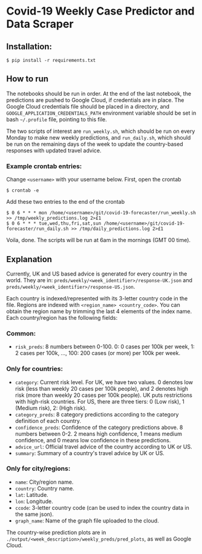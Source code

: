 # Covid-19 Weekly Case Predictor and Data Scraper

## Installation:

```
$ pip install -r requirements.txt
```

## How to run

The notebooks should be run in order. At the end of the last notebook, the predictions are pushed to Google Cloud, if credentials are in place. The Google Cloud credentials file should be placed in a directory, and `GOOGLE_APPLICATION_CREDENTIALS_PATH` environment variable should be set in bash `~/.profile` file, pointing to this file.

The two scripts of interest are `run_weekly.sh`, which should be run on every Monday to make new weekly predictions, and `run_daily.sh`, which should be run on the remaining days of the week to update the country-based responses with updated travel advice.

### Example crontab entries:

Change `<username>` with your username below.
First, open the crontab
```
$ crontab -e
```

Add these two entries to the end of the crontab
```
$ 0 6 * * * mon /home/<username>/git/covid-19-forecaster/run_weekly.sh >> /tmp/weekly_predictions.log 2>£1
$ 0 6 * * * tue,wed,thu,fri,sat,sun /home/<username>/git/covid-19-forecaster/run_daily.sh >> /tmp/daily_predictions.log 2>£1
```

Voila, done. The scripts will be run at 6am in the mornings (GMT 00 time).

## Explanation

Currently, UK and US based advice is generated for every country in the world. They are in: `preds/weekly/<week_identifier>/response-UK.json` and `preds/weekly/<week_identifier>/response-US.json`.

Each country is indexed/represented with its 3-letter country code in the file. Regions are indexed with `<region_name> <country_code>`. You can obtain the region name by trimming the last 4 elements of the index name. Each country/region has the following fields:

### Common: 
- `risk_preds`: 8 numbers between 0-100. 0: 0 cases per 100k per week, 1: 2 cases per 100k, ..., 100: 200 cases (or more) per 100k per week.

### Only for countries:
- `category`: Current risk level. For UK, we have two values. 0 denotes low risk (less than weekly 20 cases per 100k people), and 2 denotes high risk (more than weekly 20 cases per 100k people). UK puts restrictions with high-risk countries. For US, there are three tiers: 0 (Low risk), 1 (Medium risk), 2: (High risk).
- `category_preds`: 8 category predictions according to the category definition of each country. 
- `confidence_preds`: Confidence of the category predictions above. 8 numbers between 0-2. 2 means high confidence, 1 means medium confidence, and 0 means low confidence in these predictions.
- `advice_url`: Official travel advice of the country according to UK or US.
- `summary`: Summary of a country's travel advice by UK or US.

### Only for city/regions:
- `name`: City/region name.
- `country`: Country name.
- `lat`: Latitude.
- `lon`: Longitude.
- `ccode`: 3-letter country code (can be used to index the country data in the same json).
- `graph_name`: Name of the graph file uploaded to the cloud.

The country-wise prediction plots are in `./output/<week_description>/weekly_preds/pred_plots`, as well as Google Cloud.
